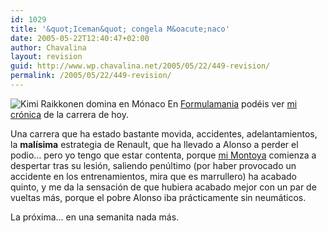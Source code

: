 ```yaml
---
id: 1029
title: '&quot;Iceman&quot; congela M&oacute;naco'
date: 2005-05-22T12:40:47+02:00
author: Chavalina
layout: revision
guid: http://www.wp.chavalina.net/2005/05/22/449-revision/
permalink: /2005/05/22/449-revision/
---
```

<img class="imgizqda" src="http://www.formulamania.com/img/fotos/monaco-raikkonen.jpg" alt="Kimi Raikkonen domina en M&oacute;naco" /> En <a href="http://www.formulamania.com" target="_blank">Formulamania</a> pod&eacute;is ver <a href="http://www.formulamania.com/news/comentar.php?idpost=477" target="_blank">mi cr&oacute;nica</a> de la carrera de hoy.

Una carrera que ha estado bastante movida, accidentes, adelantamientos, la **mal&iacute;sima** estrategia de Renault, que ha llevado a Alonso a perder el podio&#8230; pero yo tengo que estar contenta, porque <a href="http://www.chavalina.net/comentar.php?idpost=206&#038;q=montoya" target="_blank">mi Montoya</a> comienza a despertar tras su lesi&oacute;n, saliendo pen&uacute;ltimo (por haber provocado un accidente en los entrenamientos, mira que es marrullero) ha acabado quinto, y me da la sensaci&oacute;n de que hubiera acabado mejor con un par de vueltas m&aacute;s, porque el pobre Alonso iba pr&aacute;cticamente sin neum&aacute;ticos.

La pr&oacute;xima&#8230; en una semanita nada m&aacute;s.